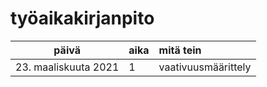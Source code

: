 # työaikakirjanpito

| päivä | aika | mitä tein  |
| :----:|:-----| :-----|
| 23. maaliskuuta 2021 | 1 | vaativuusmäärittely |